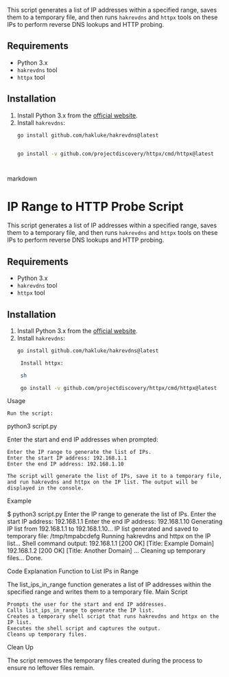 This script generates a list of IP addresses within a specified range, saves them to a temporary file, and then runs `hakrevdns` and `httpx` tools on these IPs to perform reverse DNS lookups and HTTP probing.

## Requirements

- Python 3.x
- `hakrevdns` tool
- `httpx` tool

## Installation

1. Install Python 3.x from the [official website](https://www.python.org/).
2. Install `hakrevdns`:
   ```sh
   go install github.com/hakluke/hakrevdns@latest


   go install -v github.com/projectdiscovery/httpx/cmd/httpx@latest




markdown

# IP Range to HTTP Probe Script

This script generates a list of IP addresses within a specified range, saves them to a temporary file, and then runs `hakrevdns` and `httpx` tools on these IPs to perform reverse DNS lookups and HTTP probing.

## Requirements

- Python 3.x
- `hakrevdns` tool
- `httpx` tool

## Installation

1. Install Python 3.x from the [official website](https://www.python.org/).
2. Install `hakrevdns`:
   ```sh
   go install github.com/hakluke/hakrevdns@latest

    Install httpx:

    sh

    go install -v github.com/projectdiscovery/httpx/cmd/httpx@latest

Usage

    Run the script:



python3 script.py

Enter the start and end IP addresses when prompted:



    Enter the IP range to generate the list of IPs.
    Enter the start IP address: 192.168.1.1
    Enter the end IP address: 192.168.1.10

    The script will generate the list of IPs, save it to a temporary file, and run hakrevdns and httpx on the IP list. The output will be displayed in the console.

Example



$ python3 script.py
Enter the IP range to generate the list of IPs.
Enter the start IP address: 192.168.1.1
Enter the end IP address: 192.168.1.10
Generating IP list from 192.168.1.1 to 192.168.1.10...
IP list generated and saved to temporary file: /tmp/tmpabcdefg
Running hakrevdns and httpx on the IP list...
Shell command output:
192.168.1.1 [200 OK] [Title: Example Domain]
192.168.1.2 [200 OK] [Title: Another Domain]
...
Cleaning up temporary files...
Done.

Code Explanation
Function to List IPs in Range

The list_ips_in_range function generates a list of IP addresses within the specified range and writes them to a temporary file.
Main Script

    Prompts the user for the start and end IP addresses.
    Calls list_ips_in_range to generate the IP list.
    Creates a temporary shell script that runs hakrevdns and httpx on the IP list.
    Executes the shell script and captures the output.
    Cleans up temporary files.

Clean Up

The script removes the temporary files created during the process to ensure no leftover files remain.
